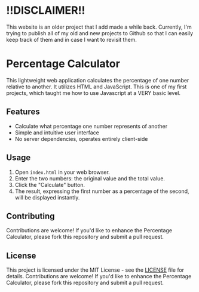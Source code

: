 # !!DISCLAIMER!!
This website is an older project that I add made a while back. Currently, I'm trying to publish all of my old and new projects to Github so that I can easily keep track of them and in case I want to revisit them.

# Percentage Calculator

This lightweight web application calculates the percentage of one number relative to another. It utilizes HTML and JavaScript. This is one of my first projects, which taught me how to use Javascript at a VERY basic level.

## Features

- Calculate what percentage one number represents of another
- Simple and intuitive user interface
- No server dependencies, operates entirely client-side

## Usage

1. Open `index.html` in your web browser.
2. Enter the two numbers: the original value and the total value.
3. Click the "Calculate" button.
4. The result, expressing the first number as a percentage of the second, will be displayed instantly.

## Contributing

Contributions are welcome! If you'd like to enhance the Percentage Calculator, please fork this repository and submit a pull request.

## License

This project is licensed under the MIT License - see the [LICENSE](LICENSE) file for details.
Contributions are welcome! If you'd like to enhance the Percentage Calculator, please fork this repository and submit a pull request.
